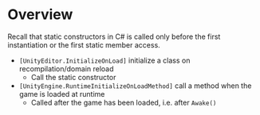 # Overview

Recall that static constructors in C# is called only before the first
instantiation or the first static member access.

- `[UnityEditor.InitializeOnLoad]` initialize a class on recompilation/domain
  reload
  - Call the static constructor
- `[UnityEngine.RuntimeInitializeOnLoadMethod]` call a method when the game is
  loaded at runtime
  - Called after the game has been loaded, i.e. after `Awake()`

